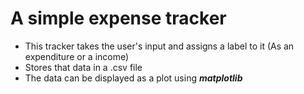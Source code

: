 # A simple expense tracker
- This tracker takes the user's input and assigns a label to it (As an expenditure or a income)
- Stores that data in a .csv file
- The data can be displayed as a plot using ***matplotlib***